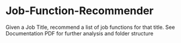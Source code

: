 # Job-Function-Recommender
Given a Job Title, recommend a list of job functions for that title.
See Documentation PDF for further analysis and folder structure
